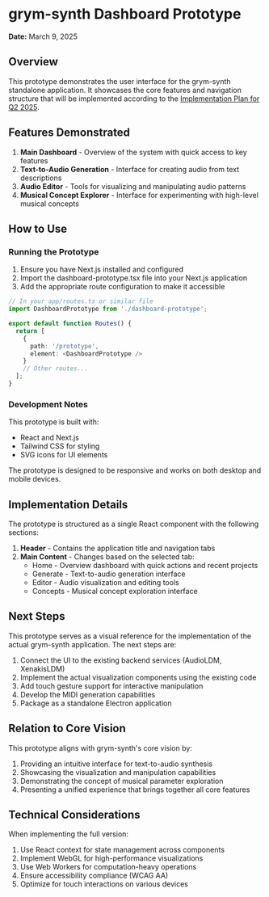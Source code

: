# grym-synth Dashboard Prototype

**Date:** March 9, 2025

## Overview

This prototype demonstrates the user interface for the grym-synth standalone application. It showcases the core features and navigation structure that will be implemented according to the [Implementation Plan for Q2 2025](../../docs/IMPLEMENTATION-PLAN-2025-Q2.md).

## Features Demonstrated

1. **Main Dashboard** - Overview of the system with quick access to key features
2. **Text-to-Audio Generation** - Interface for creating audio from text descriptions
3. **Audio Editor** - Tools for visualizing and manipulating audio patterns
4. **Musical Concept Explorer** - Interface for experimenting with high-level musical concepts

## How to Use

### Running the Prototype

1. Ensure you have Next.js installed and configured
2. Import the dashboard-prototype.tsx file into your Next.js application
3. Add the appropriate route configuration to make it accessible

```typescript
// In your app/routes.ts or similar file
import DashboardPrototype from './dashboard-prototype';

export default function Routes() {
  return [
    {
      path: '/prototype',
      element: <DashboardPrototype />
    }
    // Other routes...
  ];
}
```

### Development Notes

This prototype is built with:
- React and Next.js
- Tailwind CSS for styling
- SVG icons for UI elements

The prototype is designed to be responsive and works on both desktop and mobile devices.

## Implementation Details

The prototype is structured as a single React component with the following sections:

1. **Header** - Contains the application title and navigation tabs
2. **Main Content** - Changes based on the selected tab:
   - Home - Overview dashboard with quick actions and recent projects
   - Generate - Text-to-audio generation interface
   - Editor - Audio visualization and editing tools
   - Concepts - Musical concept exploration interface

## Next Steps

This prototype serves as a visual reference for the implementation of the actual grym-synth application. The next steps are:

1. Connect the UI to the existing backend services (AudioLDM, XenakisLDM)
2. Implement the actual visualization components using the existing code
3. Add touch gesture support for interactive manipulation
4. Develop the MIDI generation capabilities
5. Package as a standalone Electron application

## Relation to Core Vision

This prototype aligns with grym-synth's core vision by:

1. Providing an intuitive interface for text-to-audio synthesis
2. Showcasing the visualization and manipulation capabilities
3. Demonstrating the concept of musical parameter exploration
4. Presenting a unified experience that brings together all core features

## Technical Considerations

When implementing the full version:

1. Use React context for state management across components
2. Implement WebGL for high-performance visualizations
3. Use Web Workers for computation-heavy operations
4. Ensure accessibility compliance (WCAG AA)
5. Optimize for touch interactions on various devices

